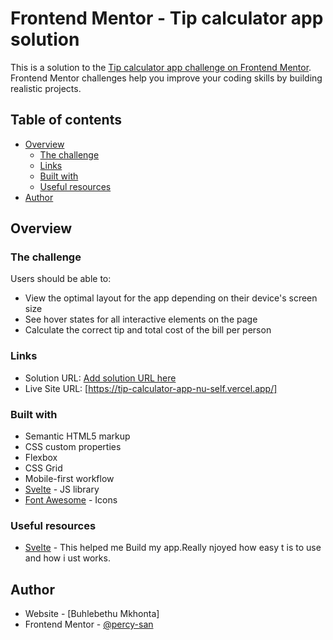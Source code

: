 # Frontend Mentor - Tip calculator app solution

This is a solution to the [Tip calculator app challenge on Frontend Mentor](https://www.frontendmentor.io/challenges/tip-calculator-app-ugJNGbJUX). Frontend Mentor challenges help you improve your coding skills by building realistic projects.

## Table of contents

- [Overview](#overview)
  - [The challenge](#the-challenge)
  - [Links](#links)
  - [Built with](#built-with)
  - [Useful resources](#useful-resources)
- [Author](#author)



## Overview

### The challenge

Users should be able to:

- View the optimal layout for the app depending on their device's screen size
- See hover states for all interactive elements on the page
- Calculate the correct tip and total cost of the bill per person

### Links

- Solution URL: [Add solution URL here](https://your-solution-url.com)
- Live Site URL: [https://tip-calculator-app-nu-self.vercel.app/]

### Built with

- Semantic HTML5 markup
- CSS custom properties
- Flexbox
- CSS Grid
- Mobile-first workflow
- [Svelte](https://svelte.dev/) - JS library
- [Font Awesome](https://fontawesome.com/) - Icons


### Useful resources

- [Svelte](https://svelte.dev/) - This helped me Build my app.Really njoyed how easy t is to use and how i ust works.

## Author

- Website - [Buhlebethu Mkhonta]
- Frontend Mentor - [@percy-san](https://www.frontendmentor.io/profile/percy-san)


